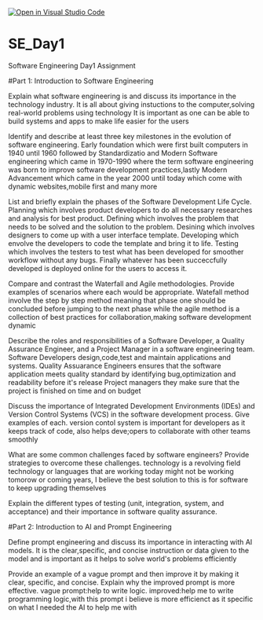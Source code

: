 [![Open in Visual Studio Code](https://classroom.github.com/assets/open-in-vscode-2e0aaae1b6195c2367325f4f02e2d04e9abb55f0b24a779b69b11b9e10269abc.svg)](https://classroom.github.com/online_ide?assignment_repo_id=18365236&assignment_repo_type=AssignmentRepo)
# SE_Day1
Software Engineering Day1 Assignment

#Part 1: Introduction to Software Engineering

Explain what software engineering is and discuss its importance in the technology industry.
It is all about giving instuctions to the computer,solving real-world problems using technology
It is important as one can be able to build systems and apps to make life easier for the users

Identify and describe at least three key milestones in the evolution of software engineering.
Early foundation which were first built computers in 1940 until 1960 followed by Standardizatio and Modern Software engineering 
which came in 1970-1990 where the term software engineering was born to improve software development practices,lastly Modern Advancement
which came in the year 2000 until today which come with dynamic websites,mobile first and many more

List and briefly explain the phases of the Software Development Life Cycle.
Planning which involves product developers to do all necessary researches and analysis for best product.
Defining which involves the problem that needs to be solved and the solution to the problem.
Desining which involves designers to come up with a user interface template.
Developing which envolve the developers to code the template and bring it to life.
Testing which involves the testers to test what has been developed for smoother workflow without any bugs.
Finally whatever has been succeccfully developed is deployed online for the users to access it.

Compare and contrast the Waterfall and Agile methodologies. Provide examples of scenarios where each would be appropriate.
Watefall method involve the step by step method meaning that phase one should be concluded before jumping to the next phase
while the agile method is a collection of best practices for collaboration,making software development dynamic

Describe the roles and responsibilities of a Software Developer, a Quality Assurance Engineer, and a Project Manager in a software engineering team.
Software Developers design,code,test and maintain applications and systems.
Quality Assuarance Engineers ensures that the software application meets quality standard by identifying bug,optimization and readability before it's release
Project managers they make sure that the project is finished on time and on budget

Discuss the importance of Integrated Development Environments (IDEs) and Version Control Systems (VCS) in the software development process. Give examples of each.
version contol system is important for developers as it keeps track of code, also helps deve;opers to collaborate with other teams smoothly

What are some common challenges faced by software engineers? Provide strategies to overcome these challenges.
technology is a revolving field technology or languages that are working today might not be working tomorow or coming years,
I believe the best solution to this is for software to keep upgrading themselves

Explain the different types of testing (unit, integration, system, and acceptance) and their importance in software quality assurance.


#Part 2: Introduction to AI and Prompt Engineering


Define prompt engineering and discuss its importance in interacting with AI models.
It is the clear,specific, and concise instruction or data given to the model and is important as it helps to solve world's problems efficiently

Provide an example of a vague prompt and then improve it by making it clear, specific, and concise. Explain why the improved prompt is more effective.
vague prompt:help to write logic.
improved:help me to write programming logic,with this prompt i believe is more efficienct as it specific on what I needed the AI to help me with
